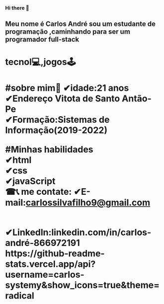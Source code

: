 ### Hi there 👋
## Meu nome é Carlos André sou um estudante de programação ,caminhando para ser um programador full-stack
<h1> tecnol💻,jogos🕹<h1>
 
 
 #sobre mim🧑
✔idade:21 anos
  <br>
 ✔Endereço Vitota de Santo Antão-Pe
 <br>
 ✔Formação:Sistemas de Informação(2019-2022)
 <br>
 
 #Minhas habilidades
 <br>
 ✔html
 <br>
 ✔css
 <br>
 ✔javaScript
 <br>
  ☎📞 me contate:
✔E-mail:carlossilvafilho9@gmail.com

<br>
✔Linkedln:linkedin.com/in/carlos-andré-866972191 

<br>
https://github-readme-stats.vercel.app/api?username=carlos-systemy&show_icons=true&theme=radical
